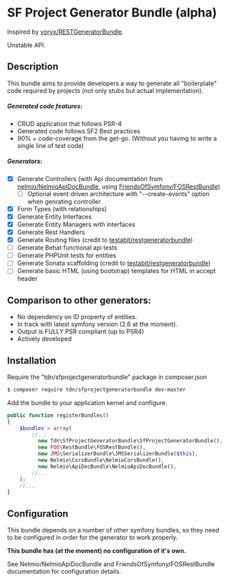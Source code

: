 # SF Project Generator Bundle (alpha)
Inspired by [voryx/RESTGeneratorBundle](https://github.com/voryx/restgeneratorbundle).

Unstable API.

## Description
This bundle aims to provide developers a way to generate all "boilerplate" code required by projects (not only stubs but actual implementation).

##### Generated code features:
* CRUD application that follows PSR-4
* Generated code follows SF2 Best practices
* 90% + code-coverage from the get-go. (Without you having to write a single line of test code)

##### Generators:
- [x] Generate Controllers (with Api documentation from [nelmio/NelmioApiDocBundle](https://github.com/nelmio/NelmioApiDocBundle), using [FriendsOfSymfony/FOSRestBundle](https://github.com/FriendsOfSymfony/FOSRestBundle))
  - [ ] Optional event driven architecture with "--create-events" option when genrating controller
- [x] Form Types (with relationships)
- [x]  Generate Entity Interfaces
- [x]  Generate Entity Managers with interfaces
- [x]  Generate Rest Handlers
- [x]  Generate Routing files (credit to [testabit/restgeneratorbundle](https://github.com/testabit/restgeneratorbundle))
- [ ] Generate Behat functional api tests
- [ ] Generate PHPUnit tests for entities
- [ ] Generate Sonata scaffolding (credit to [testabit/restgeneratorbundle](https://github.com/testabit/restgeneratorbundle))
- [ ] Generate basic HTML (using bootstrap) templates for HTML in accept header

## Comparison to other generators:
* No dependency on ID property of entities.
* In track with latest symfony version (2.6 at the moment).
* Output is FULLY PSR compliant (up to PSR4)
* Actively developed

## Installation

Require the "tdn/sfprojectgeneratorbundle" package in composer.json

```bash
$ composer require tdn/sfprojectgeneratorbundle dev-master
```

Add the bundle to your application kernel and configure.

```php
public function registerBundles()
{
    $bundles = array(
        //...
          new Tdn\SfProjectGeneratorBundle\SfProjectGeneratorBundle(),
          new FOS\RestBundle\FOSRestBundle(),
          new JMS\SerializerBundle\JMSSerializerBundle($this),
          new Nelmio\CorsBundle\NelmioCorsBundle(),
          new Nelmio\ApiDocBundle\NelmioApiDocBundle(),
        //...
    );
    //...
}
```

## Configuration

This bundle depends on a number of other symfony bundles, so they need to be configured in order for the generator to work properly.

<b>This bundle has (at the moment) no configuration of it's own.</b>

See Nelmio/NelmioApiDocBundle and FriendsOfSymfony/FOSRestBundle documentation for configuration details.

